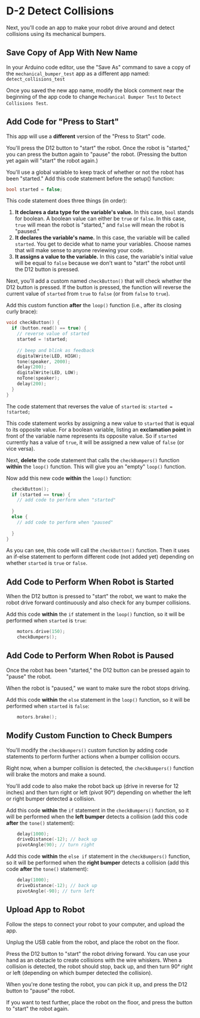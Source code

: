 # D-2 Detect Collisions

Next, you'll code an app to make your robot drive around and detect collisions using its mechanical bumpers.

## Save Copy of App With New Name <a id="save-copy-of-app-with-new-name"></a>

In your Arduino code editor, use the "Save As" command to save a copy of the `mechanical_bumper_test` app as a different app named: `detect_collisions_test`

Once you saved the new app name, modify the block comment near the beginning of the app code to change `Mechanical Bumper Test` to `Detect Collisions Test`.

## Add Code for "Press to Start"

This app will use a **different** version of the "Press to Start" code.

You'll press the D12 button to "start" the robot. Once the robot is "started," you can press the button again to "pause" the robot. \(Pressing the button yet again will "start" the robot again.\)

You'll use a global variable to keep track of whether or not the robot has been "started." Add this code statement before the setup\(\) function:

```cpp
bool started = false;
```

This code statement does three things \(in order\):

1. **It declares a data type for the variable's value.**  In this case, `bool` stands for boolean. A boolean value can either be `true` or `false`.  In this case, `true` will mean the robot is "started," and `false` will mean the robot is "paused."
2. **It declares the variable's name.** In this case, the variable will be called `started`. You get to decide what to name your variables. Choose names that will make sense to anyone reviewing your code.
3. **It assigns a value to the variable.**  In this case, the variable's initial value will be equal to `false` because we don't want to "start" the robot until the D12 button is pressed.

Next, you'll add a custom named `checkButton()` that will check whether the D12 button is pressed. If the button is pressed, the function will reverse the current value of `started` from `true` to `false` \(or from `false` to `true`\).

Add this custom function **after** the `loop()` function \(i.e., after its closing curly brace\):

```cpp
void checkButton() {
  if (button.read() == true) {
    // reverse value of started
    started = !started;
    
    // beep and blink as feedback
    digitalWrite(LED, HIGH);
    tone(speaker, 2000);
    delay(200);
    digitalWrite(LED, LOW);
    noTone(speaker);
    delay(200);
  }
}
```

The code statement that reverses the value of `started` is:  `started = !started;`

This code statement works by assigning a new value to `started` that is equal to its opposite value. For a boolean variable, listing an **exclamation point** in front of the variable name represents its opposite value. So if `started` currently has a value of `true`, it will be assigned a new value of `false` \(or vice versa\).

Next, **delete** the code statement that calls the `checkBumpers()` function **within** the `loop()` function. This will give you an "empty" `loop()` function.

Now add this new code **within** the `loop()` function:

```cpp
  checkButton();
  if (started == true) {
    // add code to perform when "started"
    
  }
  else {
    // add code to perform when "paused"
    
  }
}
```

As you can see, this code will call the `checkButton()` function. Then it uses an if-else statement to perform different code \(not added yet\) depending on whether `started` is `true` or `false`.

## Add Code to Perform When Robot is Started

When the D12 button is pressed to "start" the robot, we want to make the robot drive forward continuously and also check for any bumper collisions.

Add this code **within** the `if` statement in the `loop()` function, so it will be performed when `started` is `true`:

```cpp
    motors.drive(150);
    checkBumpers();
```

## Add Code to Perform When Robot is Paused

Once the robot has been "started," the D12 button can be pressed again to "pause" the robot.

When the robot is "paused," we want to make sure the robot stops driving.

Add this code **within** the `else` statement in the `loop()` function, so it will be performed when `started` is `false`:

```cpp
    motors.brake();
```

## Modify Custom Function to Check Bumpers

You'll modify the `checkBumpers()` custom function by adding code statements to perform further actions when a bumper collision occurs.

Right now, when a bumper collision is detected, the `checkBumpers()` function will brake the motors and make a sound.

You'll add code to also make the robot back up \(drive in reverse for 12 inches\) and then turn right or left \(pivot 90°\) depending on whether the left or right bumper detected a collision.

Add this code **within** the `if` statement in the `checkBumpers()` function, so it will be performed when the **left bumper** detects a collision \(add this code **after** the `tone()` statement\):

```cpp
    delay(1000);
    driveDistance(-12); // back up
    pivotAngle(90); // turn right
```

Add this code **within** the `else if` statement in the `checkBumpers()` function, so it will be performed when the **right bumper** detects a collision \(add this code **after** the `tone()` statement\):

```cpp
    delay(1000);
    driveDistance(-12); // back up
    pivotAngle(-90); // turn left
```

## Upload App to Robot

Follow the steps to connect your robot to your computer, and upload the app.

Unplug the USB cable from the robot, and place the robot on the floor.

Press the D12 button to "start" the robot driving forward. You can use your hand as an obstacle to create collisions with the wire whiskers. When a collision is detected, the robot should stop, back up, and then turn 90° right or left \(depending on which bumper detected the collision\).

When you're done testing the robot, you can pick it up, and press the D12 button to "pause" the robot.

If you want to test further, place the robot on the floor, and press the button to "start" the robot again.


